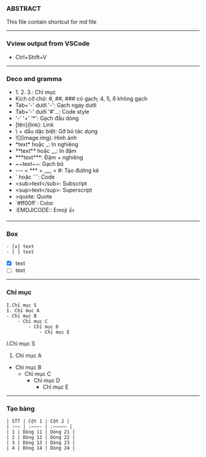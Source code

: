 ### ABSTRACT
This file contain shortcut for md file
___
### Vview output from VSCode

- Ctrl+Shift+V
---
### Deco and gramma
- 1\. 2. 3.:  Chỉ mục
- Kích cỡ chữ: #, ##, ### có gạch; 4, 5, 6 không gạch
- Tab+'-' dưới '-':  Gạch ngay dưới
- Tab+'-' dưới '#'...:  Code style
- '-' '+' '*': Gạch đầu dòng
- [tên]\(link): Link
- \ + dấu dặc biệt: Gỡ bỏ tác dụng
- ![]\(image.img): Hình ảnh
- \*text* hoặc \_: In nghiêng
- \*\*text** hoặc \__: In đậm
- \*\*\*text***: Đậm + nghiêng
- \~~text~~: Gạch bỏ
- \--- = \*** = \___ = #: Tạo đường kẻ
- \` hoặc \```: Code
- \<sub>text\</sub>: Subscript
- \<sup>text\</sup>: Superscript
- \>quote: Quote
- \`#ff00ff`: Color
- :EMOJICODE:: Emoji :+1:
---
### Box
```
- [x] text
- [ ] text
```
- [x] text
- [ ] text
---
### Chỉ mục
```
I.Chỉ mục S
1. Chỉ mục A
- Chỉ mục B
    - Chỉ mục C
        - Chỉ mục D
            - Chỉ mục E
```
I.Chỉ mục S
1. Chỉ mục A
- Chỉ mục B
    - Chỉ mục C
        - Chỉ mục D
            - Chỉ mục E
---
### Tạo bảng
```
| STT | Cột 1 | Cột 2 |
| :—– | :———- | :————– |
| 1 | Dòng 11 | Dòng 21 |
| 2 | Dòng 12 | Dòng 22 |
| 3 | Dòng 13 | Dòng 23 |
| 4 | Dòng 14 | Dòng 24 |
```


